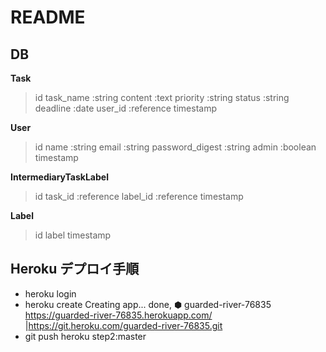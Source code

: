 # README

## DB
**Task**
>id
>task_name :string
>content :text
>priority :string
>status :string
>deadline :date
>user_id :reference
>timestamp

**User**
>id
>name :string
>email :string
>password_digest :string
>admin :boolean
>timestamp

**IntermediaryTaskLabel**
>id
>task_id :reference
>label_id :reference
>timestamp

**Label**
>id
>label
>timestamp


## Heroku デプロイ手順
- heroku login
- heroku create
  Creating app... done, ⬢ guarded-river-76835
  https://guarded-river-76835.herokuapp.com/ |https://git.heroku.com/guarded-river-76835.git
- git push heroku step2:master

